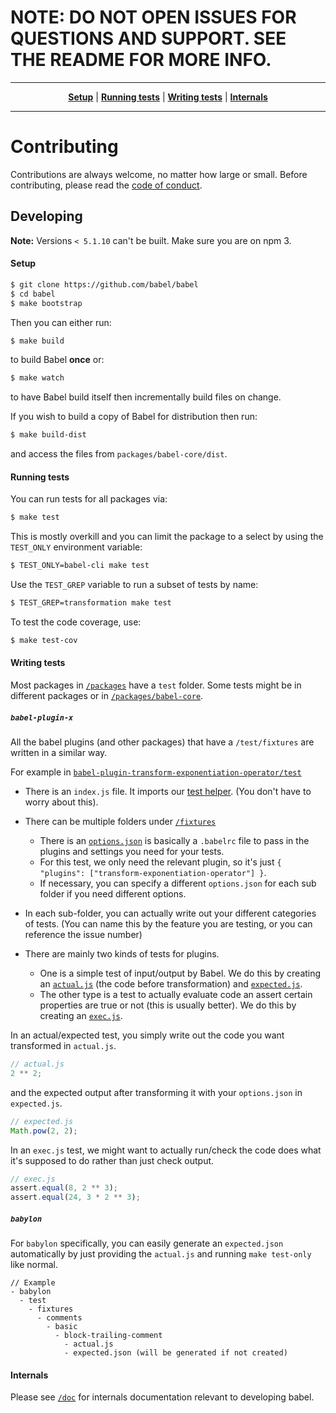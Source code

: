 # NOTE: DO NOT OPEN ISSUES FOR QUESTIONS AND SUPPORT. SEE THE README FOR MORE INFO.

----

<p align="center">
   <strong><a href="#setup">Setup</a></strong>
   |
   <strong><a href="#running-tests">Running tests</a></strong>
   |
   <strong><a href="#writing-tests">Writing tests</a></strong>
   |
   <strong><a href="#internals">Internals</a></strong>
</p>

----

# Contributing

Contributions are always welcome, no matter how large or small. Before
contributing, please read the
[code of conduct](https://github.com/babel/babel/blob/master/CODE_OF_CONDUCT.md).

## Developing

**Note:** Versions `< 5.1.10` can't be built. Make sure you are on npm 3.

#### Setup

```sh
$ git clone https://github.com/babel/babel
$ cd babel
$ make bootstrap
```

Then you can either run:

```sh
$ make build
```

to build Babel **once** or:

```sh
$ make watch
```

to have Babel build itself then incrementally build files on change.

If you wish to build a copy of Babel for distribution then run:

```sh
$ make build-dist
```

and access the files from `packages/babel-core/dist`.

#### Running tests

You can run tests for all packages via:

```sh
$ make test
```

This is mostly overkill and you can limit the package to a select by using the `TEST_ONLY` environment variable:

```sh
$ TEST_ONLY=babel-cli make test
```

Use the `TEST_GREP` variable to run a subset of tests by name:

```sh
$ TEST_GREP=transformation make test
```

To test the code coverage, use:

```sh
$ make test-cov
```

#### Writing tests

Most packages in [`/packages`](/packages) have a `test` folder.
Some tests might be in different packages or in [`/packages/babel-core`](/packages/babel-core/test/fixtures).

##### `babel-plugin-x`

All the babel plugins (and other packages) that have a `/test/fixtures` are written in a similar way.

For example in [`babel-plugin-transform-exponentiation-operator/test`](/packages/babel-plugin-transform-exponentiation-operator/test)

- There is an `index.js` file. It imports our [test helper](/packages/babel-helper-plugin-test-runner). (You don't have to worry about this).
- There can be multiple folders under [`/fixtures`](/packages/babel-plugin-transform-exponentiation-operator/test/fixtures)
   - There is an [`options.json`](/packages/babel-plugin-transform-exponentiation-operator/test/fixtures/exponentian-operator/options.json) is basically a `.babelrc` file to pass in the plugins and settings you need for your tests.
   - For this test, we only need the relevant plugin, so it's just `{ "plugins": ["transform-exponentiation-operator"] }`.
   - If necessary, you can specify a different `options.json` for each sub folder if you need different options.

- In each sub-folder, you can actually write out your different categories of tests. (You can name this by the feature you are testing, or you can reference the issue number)
- There are mainly two kinds of tests for plugins.
   - One is a simple test of input/output by Babel. We do this by creating an [`actual.js`](packages/babel-plugin-transform-exponentiation-operator/test/fixtures/exponentian-operator/binary/actual.js) (the code before transformation) and [`expected.js`](/packages/babel-plugin-transform-exponentiation-operator/test/fixtures/exponentian-operator/binary/expected.js).
   - The other type is a test to actually evaluate code an assert certain properties are true or not (this is usually better). We do this by creating an [`exec.js`](/packages/babel-plugin-transform-exponentiation-operator/test/fixtures/exponentian-operator/comprehensive/exec.js).

In an actual/expected test, you simply write out the code you want transformed in `actual.js`.

```js
// actual.js
2 ** 2;
```

and the expected output after transforming it with your `options.json` in `expected.js`.

```js
// expected.js
Math.pow(2, 2);
```
In an `exec.js` test, we might want to actually run/check the code does what it's supposed to do rather than just check output.

```js
// exec.js
assert.equal(8, 2 ** 3);
assert.equal(24, 3 * 2 ** 3);
```
   
##### `babylon`

For `babylon` specifically, you can easily generate an `expected.json` automatically by just providing the `actual.js` and running `make test-only` like normal.

```
// Example
- babylon
  - test
    - fixtures
      - comments
        - basic
          - block-trailing-comment
            - actual.js
            - expected.json (will be generated if not created)
```

#### Internals

Please see [`/doc`](/doc) for internals documentation relevant to developing babel.
